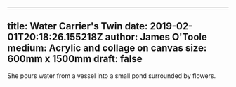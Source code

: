 
---
title: Water Carrier's Twin
date: 2019-02-01T20:18:26.155218Z
author: James O'Toole
medium: Acrylic and collage on canvas
size: 600mm x 1500mm
draft: false
---

She pours water from a vessel into a small pond surrounded by flowers.
